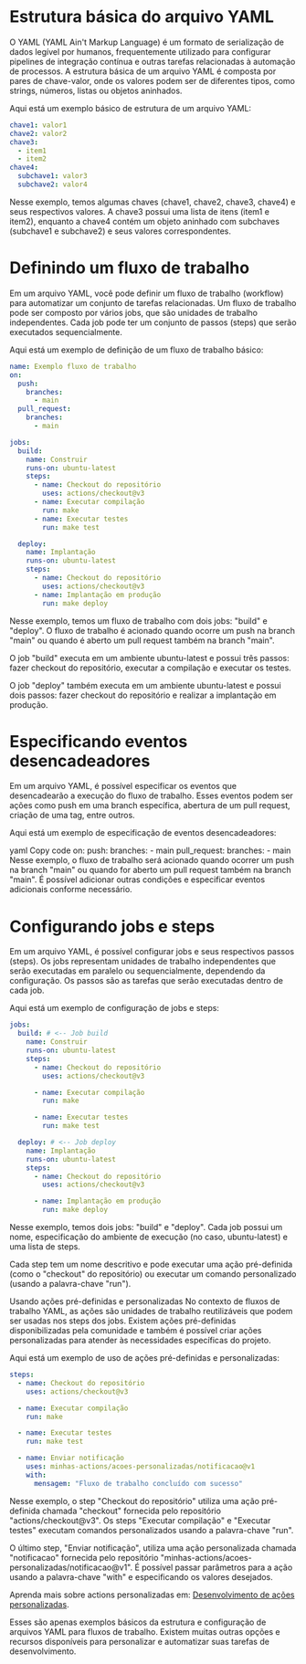 # Estrutura básica do arquivo YAML
O YAML (YAML Ain't Markup Language) é um formato de serialização de dados legível por humanos, frequentemente utilizado para configurar pipelines de integração contínua e outras tarefas relacionadas à automação de processos. A estrutura básica de um arquivo YAML é composta por pares de chave-valor, onde os valores podem ser de diferentes tipos, como strings, números, listas ou objetos aninhados.

Aqui está um exemplo básico de estrutura de um arquivo YAML:

``` yaml
chave1: valor1
chave2: valor2
chave3:
  - item1
  - item2
chave4:
  subchave1: valor3
  subchave2: valor4
```

Nesse exemplo, temos algumas chaves (chave1, chave2, chave3, chave4) e seus respectivos valores. A chave3 possui uma lista de itens (item1 e item2), enquanto a chave4 contém um objeto aninhado com subchaves (subchave1 e subchave2) e seus valores correspondentes.

# Definindo um fluxo de trabalho
Em um arquivo YAML, você pode definir um fluxo de trabalho (workflow) para automatizar um conjunto de tarefas relacionadas. Um fluxo de trabalho pode ser composto por vários jobs, que são unidades de trabalho independentes. Cada job pode ter um conjunto de passos (steps) que serão executados sequencialmente.

Aqui está um exemplo de definição de um fluxo de trabalho básico:

``` yaml
name: Exemplo fluxo de trabalho
on:
  push:
    branches:
      - main
  pull_request:
    branches:
      - main

jobs:
  build:
    name: Construir
    runs-on: ubuntu-latest
    steps:
      - name: Checkout do repositório
        uses: actions/checkout@v3
      - name: Executar compilação
        run: make
      - name: Executar testes
        run: make test

  deploy:
    name: Implantação
    runs-on: ubuntu-latest
    steps:
      - name: Checkout do repositório
        uses: actions/checkout@v3
      - name: Implantação em produção
        run: make deploy
```

Nesse exemplo, temos um fluxo de trabalho com dois jobs: "build" e "deploy". O fluxo de trabalho é acionado quando ocorre um push na branch "main" ou quando é aberto um pull request também na branch "main".

O job "build" executa em um ambiente ubuntu-latest e possui três passos: fazer checkout do repositório, executar a compilação e executar os testes.

O job "deploy" também executa em um ambiente ubuntu-latest e possui dois passos: fazer checkout do repositório e realizar a implantação em produção.

# Especificando eventos desencadeadores
Em um arquivo YAML, é possível especificar os eventos que desencadearão a execução do fluxo de trabalho. Esses eventos podem ser ações como push em uma branch específica, abertura de um pull request, criação de uma tag, entre outros.

Aqui está um exemplo de especificação de eventos desencadeadores:

yaml
Copy code
on:
  push:
    branches:
      - main
  pull_request:
    branches:
      - main
Nesse exemplo, o fluxo de trabalho será acionado quando ocorrer um push na branch "main" ou quando for aberto um pull request também na branch "main". É possível adicionar outras condições e especificar eventos adicionais conforme necessário.

# Configurando jobs e steps
Em um arquivo YAML, é possível configurar jobs e seus respectivos passos (steps). Os jobs representam unidades de trabalho independentes que serão executadas em paralelo ou sequencialmente, dependendo da configuração. Os passos são as tarefas que serão executadas dentro de cada job.

Aqui está um exemplo de configuração de jobs e steps:

``` yaml
jobs:
  build: # <-- Job build
    name: Construir
    runs-on: ubuntu-latest
    steps:
      - name: Checkout do repositório
        uses: actions/checkout@v3

      - name: Executar compilação
        run: make

      - name: Executar testes
        run: make test

  deploy: # <-- Job deploy
    name: Implantação
    runs-on: ubuntu-latest
    steps:
      - name: Checkout do repositório
        uses: actions/checkout@v3

      - name: Implantação em produção
        run: make deploy
```

Nesse exemplo, temos dois jobs: "build" e "deploy". Cada job possui um nome, especificação do ambiente de execução (no caso, ubuntu-latest) e uma lista de steps.

Cada step tem um nome descritivo e pode executar uma ação pré-definida (como o "checkout" do repositório) ou executar um comando personalizado (usando a palavra-chave "run").

Usando ações pré-definidas e personalizadas
No contexto de fluxos de trabalho YAML, as ações são unidades de trabalho reutilizáveis que podem ser usadas nos steps dos jobs. Existem ações pré-definidas disponibilizadas pela comunidade e também é possível criar ações personalizadas para atender às necessidades específicas do projeto.

Aqui está um exemplo de uso de ações pré-definidas e personalizadas:

``` yaml
steps:
  - name: Checkout do repositório
    uses: actions/checkout@v3

  - name: Executar compilação
    run: make

  - name: Executar testes
    run: make test

  - name: Enviar notificação
    uses: minhas-actions/acoes-personalizadas/notificacao@v1
    with:
      mensagem: "Fluxo de trabalho concluído com sucesso"
```
Nesse exemplo, o step "Checkout do repositório" utiliza uma ação pré-definida chamada "checkout" fornecida pelo repositório "actions/checkout@v3". Os steps "Executar compilação" e "Executar testes" executam comandos personalizados usando a palavra-chave "run".

O último step, "Enviar notificação", utiliza uma ação personalizada chamada "notificacao" fornecida pelo repositório "minhas-actions/acoes-personalizadas/notificacao@v1". É possível passar parâmetros para a ação usando a palavra-chave "with" e especificando os valores desejados.

Aprenda mais sobre actions personalizadas em: [Desenvolvimento de ações personalizadas](https://github.com/HenrikSantos/aprendendo-github-actions/tree/actions-personalizadas).

Esses são apenas exemplos básicos da estrutura e configuração de arquivos YAML para fluxos de trabalho. Existem muitas outras opções e recursos disponíveis para personalizar e automatizar suas tarefas de desenvolvimento.